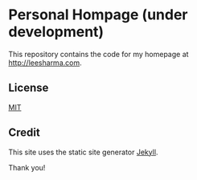 # Personal Hompage (under development)
This repository contains the code for my homepage at http://leesharma.com.

## License

[MIT](http://opensource.org/licenses/MIT)

## Credit

This site uses the static site generator [Jekyll][jekyll].

[jekyll]: https://github.com/jekyll/jekyll

Thank you!
